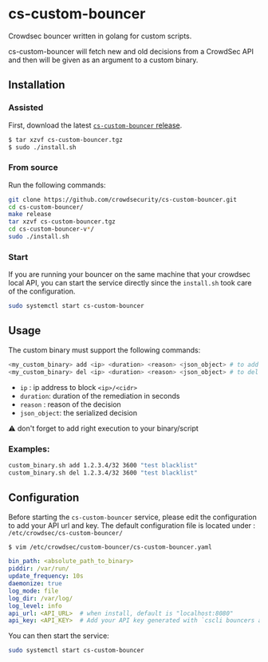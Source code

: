 # cs-custom-bouncer
Crowdsec bouncer written in golang for custom scripts.

cs-custom-bouncer will fetch new and old decisions from a CrowdSec API and then will be given as an argument to a custom binary.

## Installation


### Assisted

First, download the latest [`cs-custom-bouncer` release](https://github.com/crowdsecurity/cs-custom-bouncer/releases).

```sh
$ tar xzvf cs-custom-bouncer.tgz
$ sudo ./install.sh
```

### From source

Run the following commands:

```bash
git clone https://github.com/crowdsecurity/cs-custom-bouncer.git
cd cs-custom-bouncer/
make release
tar xzvf cs-custom-bouncer.tgz
cd cs-custom-bouncer-v*/
sudo ./install.sh
```

### Start

If you are running your bouncer on the same machine that your crowdsec local API, you can start the service directly since the `install.sh` took care of the configuration.
```sh
sudo systemctl start cs-custom-bouncer
```

## Usage

The custom binary must support the following commands:

```bash
<my_custom_binary> add <ip> <duration> <reason> <json_object> # to add an IP address
<my_custom_binary> del <ip> <duration> <reason> <json_object> # to del an IP address
```

- `ip` : ip address to block `<ip>/<cidr>`
- `duration`: duration of the remediation in seconds
- `reason` : reason of the decision
- `json_object`: the serialized decision

:warning: don't forget to add right execution to your binary/script

### Examples:

```bash
custom_binary.sh add 1.2.3.4/32 3600 "test blacklist"
custom_binary.sh del 1.2.3.4/32 3600 "test blacklist"
```

## Configuration

Before starting the `cs-custom-bouncer` service, please edit the configuration to add your API url and key.
The default configuration file is located under : `/etc/crowdsec/cs-custom-bouncer/`

```sh
$ vim /etc/crowdsec/custom-bouncer/cs-custom-bouncer.yaml
```

```yaml
bin_path: <absolute_path_to_binary>
piddir: /var/run/
update_frequency: 10s
daemonize: true
log_mode: file
log_dir: /var/log/
log_level: info
api_url: <API_URL>  # when install, default is "localhost:8080"
api_key: <API_KEY>  # Add your API key generated with `cscli bouncers add --name <bouncer_name>`
```

You can then start the service:

```sh
sudo systemctl start cs-custom-bouncer
```